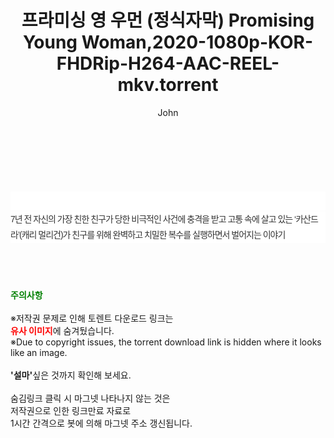 ﻿---
layout: post
title:  "프라미싱 영 우먼 (정식자막) Promising Young Woman,2020-1080p-KOR-FHDRip-H264-AAC-REEL-mkv.torrent"
author: John
categories: [ 영화 ]
tags: [  ]
image:  
description: "프라미싱 영 우먼 (정식자막) Promising Young Woman,2020-1080p-KOR-FHDRip-H264-AAC-REEL-mkv torrent 정보 공유"
toc: true
toc_sticky: true
---

<br>
<div class="view-img">
<a class="view_image" href="http://torrentmobile60.com/bbs/view_image.php?fn=%2Fdata%2Ffile%2Fmovie%2F1742003963_n2qNLeQm_93556966244d5bf730c9f7e4d845f1680ad7f3b9.jpg" target="_blank"><img alt="" class="img-tag" content="http://torrentmobile60.com/data/file/movie/1742003963_n2qNLeQm_93556966244d5bf730c9f7e4d845f1680ad7f3b9.jpg" itemprop="image" src="http://torrentmobile60.com/data/file/movie/1742003963_n2qNLeQm_93556966244d5bf730c9f7e4d845f1680ad7f3b9.jpg"/></a><a class="view_image" href="http://torrentmobile60.com/bbs/view_image.php?fn=%2Fdata%2Ffile%2Fmovie%2F1742003963_JrGovmFE_7595d77562bdc771875e7ad4c392f2d58085ab71.jpg" target="_blank"><img alt="" class="img-tag" content="http://torrentmobile60.com/data/file/movie/1742003963_JrGovmFE_7595d77562bdc771875e7ad4c392f2d58085ab71.jpg" itemprop="image" src="http://torrentmobile60.com/data/file/movie/1742003963_JrGovmFE_7595d77562bdc771875e7ad4c392f2d58085ab71.jpg"/></a></div><div class="view-content" itemprop="description">
<p><br/></p><div class="title_area" style="margin:0px 0px 9px;padding:0px;list-style:none;font-size:12px;font-family:'나눔고딕', NanumGothic, '돋움', Dotum, Helvetica, 'AppleSDGothicNeo-Medium', AppleGothic, sans-serif;height:30px;float:none;background-color:rgb(255,255,255);"><h4 class="h_story" style="margin:5px 10px 0px 0px;padding:0px;list-style:none;font-size:12px;font-family:'돋움', sans-serif;height:18px;width:49px;background:url(&quot;https://ssl.pstatic.net/static/movie/2020/10/h_tx_sp5.png&quot;) no-repeat 0px -17px;float:left;"><strong class="blind" style="margin:0px;padding:0px;list-style:none;font-size:0px;font-family:inherit;color:inherit;width:1px;height:1px;line-height:0;">줄거리</strong></h4></div><p class="con_tx" style="margin-top:-7px;margin-bottom:-6px;list-style:none;font-size:14px;font-family:'나눔고딕', NanumGothic, '돋움', Dotum, Helvetica, 'AppleSDGothicNeo-Medium', AppleGothic, sans-serif;color:rgb(51,51,51);background-image:url(&quot;https://ssl.pstatic.net/static/movie/2014/01/blank.gif&quot;);letter-spacing:-1px;line-height:25px;background-color:rgb(255,255,255);">7년 전 자신의 가장 친한 친구가 당한 비극적인 사건에 충격을 받고 고통 속에 살고 있는 ‘카산드라’(캐리 멀리건)가 친구를 위해 완벽하고 치밀한 복수를 실행하면서 벌어지는 이야기</p> </div>
    
<br><br><br>
<p data-ke-size="size16"><b><span style="color: green;">주의사항</span></b><br /><br />※저작권 문제로 인해 토렌트 다운로드 링크는<br /><b><span style="color: red;">유사 이미지</span></b>에 숨겨뒀습니다.<br />※Due to copyright issues, the torrent download link is hidden where it looks like an image.<br /><br /><b>'설마'</b>싶은 것까지 확인해 보세요.<br /><br />숨김링크 클릭 시 마그넷 나타나지 않는 것은<br />저작권으로 인한 링크만료 자료로<br />1시간 간격으로 봇에 의해 마그넷 주소 갱신됩니다.</p>
